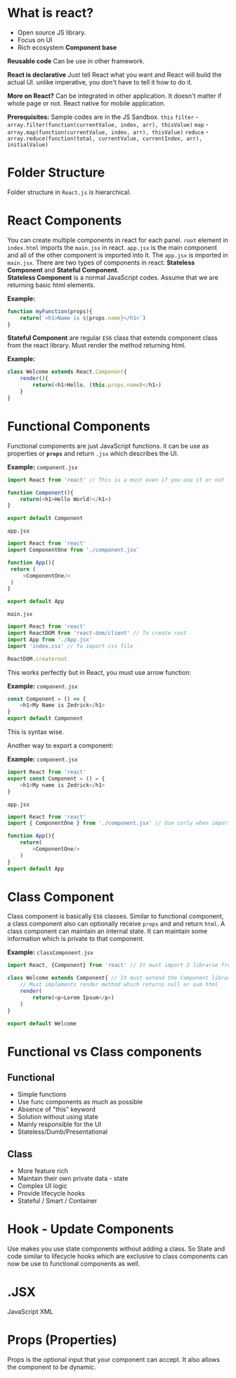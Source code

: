 # What is react?
- Open source JS library.
- Focus on UI
- Rich ecosystem
**Component base**

**Reusable code**
Can be use in other framework.

**React is declarative**
Just tell React what you want and React will build the actual UI. unlike imperative, you don't have to tell it how to do it.

**More on React?**
Can be integrated in other application. It doesn't matter if whole page or not.
React native for mobile application.

**Prerequisites:**
Sample codes are in the JS Sandbox.
`this`
`filter` - `array.filter(function(currentValue, index, arr), thisValue)`
`map` - `array.map(function(currentValue, index, arr), thisValue)`
`reduce` - `array.reduce(function(total, currentValue, currentIndex, arr), initialValue)` 

# Folder Structure
Folder structure in `React.js` is hierarchical. 
# React Components
You can create multiple components in react for each panel. `root` element in `index.html` imports the `main.jsx` in react. `app.jsx` is the main component and all of the other component is imported into it. The `app.jsx` is imported in `main.jsx`. There are two types of components in react: **Stateless Component** and **Stateful Component**.  
**Stateless Component** is a normal JavaScript codes. Assume that we are returning basic html elements. 

**Example:**
```js
function myFunction(props){
	return(`<h1>Name is ${props.name}</h1>`)
}
```

**Stateful Component** are regular `ES6` class that extends component class from the react library. Must render the method returning html.

**Example:**
```js
class Welcome extends React.Component{
	render(){
		return(<h1>Hello, (this.props.name)</h1>)
	}
}
```

# Functional Components
Functional components are just JavaScript functions. it can be use as properties or **`props`** and return `.jsx` which describes the UI.

**Example:**
`component.jsx`
```js
import React from 'react' // This is a must even if you use it or not

function Component(){
	return(<h1>Hello World!</h1>)
}

export default Component
```

`app.jsx`
```js
import React from 'react'
import ComponentOne from './component.jsx'

function App(){
 return (
	 <ComponentOne/>
 )
}

export default App
```

`main.jsx`
```js
import React from 'react'
import ReactDOM from 'react-dom/client' // To create root
import App from './App.jsx'
import 'index.css' // To import css file

ReactDOM.createroot
```
This works perfectly but in React, you must use arrow function:

**Example:**
`component.jsx`
```js
const Component = () => {
	<h1>My Name is Zedrick</h1>
}
export default Component
```
This is syntax wise.

Another way to export a component:

**Example:**
`component.jsx`
```js
import React from 'react'
export const Component = () = {
	<h1>My name is Zedrick</h1>
}
```

`app.jsx`
```js
import React from 'react'
import { ComponentOne } from './component.jsx' // Use curly when importing direct export

function App(){
	return(
		<ComponentOne/>
	)
}
export default App
```

# Class Component
Class component is basically `ES6` classes. Similar to functional component, a class component also can optionally receive `props` and and return `html`. A class component can maintain an internal state. It can maintain some information which is private to that component. 

**Example:**
`classComponent.jsx`
```js
import React, {Component} from 'react' // It must import 2 librarie from react

class Welcome extends Component{ // It must extend the Component library
	// Must implements render method which returns null or sum html
	render(
		return(<p>Lorem Ipsum</p>)
	)
}

export default Welcome
```

# Functional vs Class components
## Functional
- Simple functions
- Use func components as much as possible
- Absence of "this" keyword
- Solution without using state
- Mainly responsible for the UI
- Stateless/Dumb/Presentational
## Class
- More feature rich
- Maintain their own private data - state
- Complex UI logic
- Provide lifecycle hooks
- Stateful / Smart / Container

# Hook - Update Components
Use makes you use state components without adding a class. So State and code similar to lifecycle hooks which are exclusive to class components can now be use to functional components as well. 

# .JSX
JavaScript XML

# Props (Properties)
Props is the optional input that your component can accept. It also allows the component to be dynamic.

